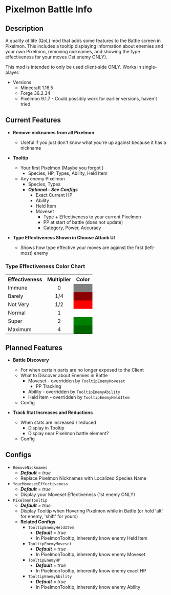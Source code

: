 # Pixelmon Battle Info
## Description
A quality of life (QoL) mod that adds some features to the Battle screen in Pixelmon.
This includes
    a tooltip displaying information about enemies and your own Pixelmon,
    removing nicknames,
    and showing the type effectiveness for your moves (1st enemy ONLY).

This mod is intended to only be used client-side ONLY. Works in single-player.

- Versions
  - Minecraft 1.16.5
  - Forge 36.2.34
  - Pixelmon 9.1.7 - Could possibly work for earlier versions, haven't tried

## Current Features
- **Remove nicknames from all Pixelmon**
  - Useful if you just don't know what you're up against because it has a nickname


- **Tooltip**
  - Your first Pixelmon (Maybe you forgot )
    - Species, HP, Types, Ability, Held Item
  - Any enemy Pixelmon
    - Species, Types
    - **_Optional - See Configs_**
      - Exact Current HP
      - Ability
      - Held Item
      - Moveset
        - Type + Effectiveness to your current Pixelmon
        - PP at start of battle (does not update)
        - Category, Power, Accuracy


- **Type Effectiveness Shown in Choose Attack UI**
  - Shows how type effective your moves are against the first (left-most) enemy

### Type Effectiveness Color Chart
<style>.centerText { text-align: center; }</style>
<table>
  <tr>
    <th>Effectiveness</th>
    <th>Multiplier</th>
    <th>Color</th>
  </tr>
  <tr>
    <td>Immune</td>
    <td class="centerText">0</td>
    <td style="background-color: gray;"></td>
  </tr>
  <tr>
    <td>Barely</td>
    <td class="centerText">1/4</td>
    <td style="background-color: darkred;"></td>
  </tr>
  <tr>
    <td>Not Very</td>
    <td class="centerText">1/2</td>
    <td style="background-color: red;"></td>
  </tr>
  <tr>
    <td>Normal</td>
    <td class="centerText">1</td>
    <td style="background-color: white; color: black;"></td>
  </tr>
  <tr>
    <td>Super</td>
    <td class="centerText">2</td>
    <td style="background-color: green;"></td>
  </tr>
  <tr>
    <td>Maximum</td>
    <td class="centerText">4</td>
    <td style="background-color: darkgreen;"></td>
  </tr>
</table>

## Planned Features
- **Battle Discovery**
  - For when certain parts are no longer exposed to the Client
  - What to Discover about Enemies in Battle
    - Moveset - overridden by `TooltipEnemyMoveset`
      - PP Tracking
    - Ability - overridden by `TooltipEnemyAbility`
    - Held Item - overridden by `TooltipEnemyHeldItem`
  - Config


- **Track Stat Increases and Reductions**
  - When stats are increased / reduced
    - Display in Tooltip
    - Display near Pixelmon battle element?
  - Config


## Configs
- `RemoveNicknames`
  - _**Default** = true_
  - Replace Pixelmon Nicknames with Localized Species Name
- `YourMovesetEffectiveness`
  - _**Default** = true_
  - Display your Moveset Effectiveness (1st enemy ONLY)
- `PixelmonTooltip`
  - _**Default** = true_
  - Display Tooltip when Hovering Pixelmon while in Battle (or hold 'alt' for enemy, 'shift' for yours)
  - **Related Configs**
    - `TooltipEnemyHeldItem`
      - _**Default** = true_
      - In PixelmonTooltip, inherently know enemy Held Item
    - `TooltipEnemyMoveset`
      - _**Default** = true_
      - In PixelmonTooltip, inherently know enemy Moveset
    - `TooltipEnemyHP`
      - _**Default** = true_
      - In PixelmonTooltip, inherently know enemy exact HP
    - `TooltipEnemyAbility`
      - _**Default** = true_
      - In PixelmonTooltip, inherently know enemy Ability